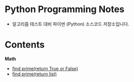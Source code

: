 # Python Programming Notes

- 알고리즘 테스트 대비 파이썬 (Python) 소스코드 저장소입니다.

# Contents

**Math**

- [find prime(return True or False)](https://github.com/sehnara/Python-Programming-Notes/blob/master/Math/find_prime_boolean.py)
- [find prime(return list)](https://github.com/sehnara/Python-Programming-Notes/blob/master/Math/find_prime_list.py)
